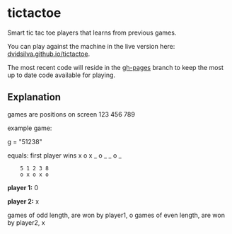 tictactoe
=========

Smart tic tac toe players that learns from previous games.

You can play against the machine in the live version here: [dvidsilva.github.io/tictactoe](dvidsilva.github.io/tictactoe).

The most recent code will reside in the [gh-pages](https://github.com/dvidsilva/tictactoe/tree/gh-pages) branch to keep the most up to date code available for playing. 


Explanation
--------


games are positions on screen
123
456
789

example game:

g = "51238"

equals: first player wins
        x o x
        _ o _
        _ o _

        5 1 2 3 8 
        o x o x o

**player 1:** 0

**player 2:** x

games of odd length, are won by player1, o
games of even length, are won by player2, x
